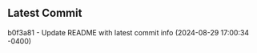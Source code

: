
## Latest Commit
b0f3a81 - Update README with latest commit info (2024-08-29 17:00:34 -0400) <Yunxi-Zhou>

